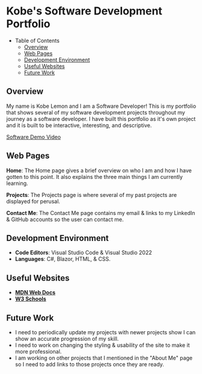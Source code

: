 # Kobe's Software Development Portfolio

- Table of Contents
  - [Overview](#overview)
  - [Web Pages](#web-pages)
  - [Development Environment](#development-environment)
  - [Useful Websites](#useful-websites)
  - [Future Work](#future-work)

## Overview

My name is Kobe Lemon and I am a Software Developer! This is my portfolio that shows several of my software development projects throughout my journey as a software developer. I have built this portfolio as it's own project and it is built to be interactive, interesting, and descriptive.

[Software Demo Video](https://www.youtube.com/watch?v=pQKzlYo6__E)

## Web Pages

**Home**: The Home page gives a brief overview on who I am and how I have gotten to this point. It also explains the three main things I am currently learning.

**Projects**: The Projects page is where several of my past projects are displayed for perusal.

**Contact Me**: The Contact Me page contains my email & links to my LinkedIn & GitHub accounts so the user can contact me.

## Development Environment

- **Code Editors**: Visual Studio Code & Visual Studio 2022
- **Languages**: C#, Blazor, HTML, & CSS.

## Useful Websites

- [**MDN Web Docs**](https://developer.mozilla.org/en-US/)
- [**W3 Schools**](https://www.w3schools.com/)

## Future Work

- I need to periodically update my projects with newer projects show I can show an accurate progression of my skill.
- I need to work on changing the styling & usability of the site to make it more professional.
- I am working on other projects that I mentioned in the "About Me" page so I need to add links to those projects once they are ready.
